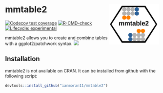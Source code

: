 
<!-- README.md is generated from README.Rmd. Please edit that file -->
# mmtable2 <a> <img src='man/figures/logo.png' align="right" height="131.5" /></a>

<!-- badges: start -->
[![Codecov test coverage](https://codecov.io/gh/ianmoran11/mmtable2/branch/master/graph/badge.svg)](https://codecov.io/gh/ianmoran11/mmtable2?branch=master) [![R-CMD-check](https://github.com/ianmoran11/mmtable2/workflows/R-CMD-check/badge.svg)](https://github.com/ianmoran11/mmtable2/actions) [![Lifecycle: experimental](https://img.shields.io/badge/lifecycle-experimental-orange.svg)](https://lifecycle.r-lib.org/articles/stages.html#experimental) <!-- badges: end -->

mmtable2 allows you to create and combine tables with a ggplot2/patchwork syntax. <img src="https://unpivotr.s3.amazonaws.com/01_intro_fast.gif" width="800px" />

## Installation

mmtable2 is not available on CRAN. It can be installed from github with the following script:

``` r
devtools::install_github("ianmoran11/mmtable2")
```
